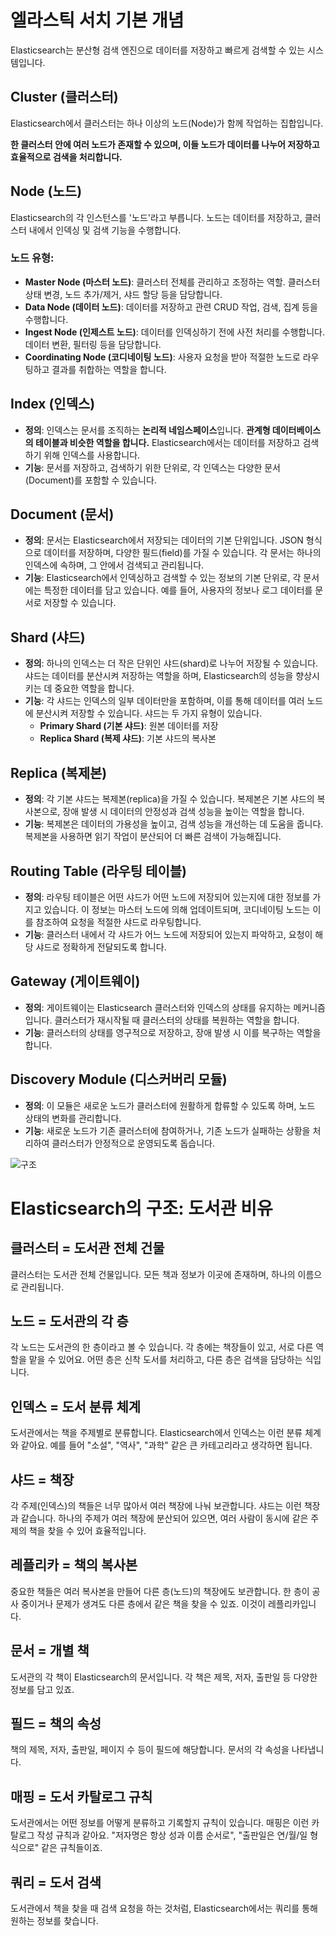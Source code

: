 # 엘라스틱 서치 기본 개념

Elasticsearch는 분산형 검색 엔진으로 데이터를 저장하고 빠르게 검색할 수 있는 시스템입니다.

## Cluster (클러스터)

Elasticsearch에서 클러스터는 하나 이상의 노드(Node)가 함께 작업하는 집합입니다.

**한 클러스터 안에 여러 노드가 존재할 수 있으며, 이들 노드가 데이터를 나누어 저장하고 효율적으로 검색을 처리합니다.**

## Node (노드)

Elasticsearch의 각 인스턴스를 '노드'라고 부릅니다. 노드는 데이터를 저장하고, 클러스터 내에서 인덱싱 및 검색 기능을 수행합니다.

### 노드 유형:

- **Master Node (마스터 노드)**: 클러스터 전체를 관리하고 조정하는 역할. 클러스터 상태 변경, 노드 추가/제거, 샤드 할당 등을 담당합니다.
- **Data Node (데이터 노드)**: 데이터를 저장하고 관련 CRUD 작업, 검색, 집계 등을 수행합니다.
- **Ingest Node (인제스트 노드)**: 데이터를 인덱싱하기 전에 사전 처리를 수행합니다. 데이터 변환, 필터링 등을 담당합니다.
- **Coordinating Node (코디네이팅 노드)**: 사용자 요청을 받아 적절한 노드로 라우팅하고 결과를 취합하는 역할을 합니다.

## Index (인덱스)

- **정의**: 인덱스는 문서를 조직하는 **논리적 네임스페이스**입니다. **관계형 데이터베이스의 테이블과 비슷한 역할을 합니다.** Elasticsearch에서는 데이터를 저장하고 검색하기 위해 인덱스를 사용합니다.
- **기능**: 문서를 저장하고, 검색하기 위한 단위로, 각 인덱스는 다양한 문서(Document)를 포함할 수 있습니다.

## Document (문서)

- **정의**: 문서는 Elasticsearch에서 저장되는 데이터의 기본 단위입니다. JSON 형식으로 데이터를 저장하며, 다양한 필드(field)를 가질 수 있습니다. 각 문서는 하나의 인덱스에 속하며, 그 안에서 검색되고 관리됩니다.
- **기능**: Elasticsearch에서 인덱싱하고 검색할 수 있는 정보의 기본 단위로, 각 문서에는 특정한 데이터를 담고 있습니다. 예를 들어, 사용자의 정보나 로그 데이터를 문서로 저장할 수 있습니다.

## Shard (샤드)

- **정의**: 하나의 인덱스는 더 작은 단위인 샤드(shard)로 나누어 저장될 수 있습니다. 샤드는 데이터를 분산시켜 저장하는 역할을 하며, Elasticsearch의 성능을 향상시키는 데 중요한 역할을 합니다.
- **기능**: 각 샤드는 인덱스의 일부 데이터만을 포함하며, 이를 통해 데이터를 여러 노드에 분산시켜 저장할 수 있습니다. 샤드는 두 가지 유형이 있습니다.
  - **Primary Shard (기본 샤드)**: 원본 데이터를 저장
  - **Replica Shard (복제 샤드)**: 기본 샤드의 복사본

## Replica (복제본)

- **정의**: 각 기본 샤드는 복제본(replica)을 가질 수 있습니다. 복제본은 기본 샤드의 복사본으로, 장애 발생 시 데이터의 안정성과 검색 성능을 높이는 역할을 합니다.
- **기능**: 복제본은 데이터의 가용성을 높이고, 검색 성능을 개선하는 데 도움을 줍니다. 복제본을 사용하면 읽기 작업이 분산되어 더 빠른 검색이 가능해집니다.

## Routing Table (라우팅 테이블)

- **정의**: 라우팅 테이블은 어떤 샤드가 어떤 노드에 저장되어 있는지에 대한 정보를 가지고 있습니다. 이 정보는 마스터 노드에 의해 업데이트되며, 코디네이팅 노드는 이를 참조하여 요청을 적절한 샤드로 라우팅합니다.
- **기능**: 클러스터 내에서 각 샤드가 어느 노드에 저장되어 있는지 파악하고, 요청이 해당 샤드로 정확하게 전달되도록 합니다.

## Gateway (게이트웨이)

- **정의**: 게이트웨이는 Elasticsearch 클러스터와 인덱스의 상태를 유지하는 메커니즘입니다. 클러스터가 재시작될 때 클러스터의 상태를 복원하는 역할을 합니다.
- **기능**: 클러스터의 상태를 영구적으로 저장하고, 장애 발생 시 이를 복구하는 역할을 합니다.

## Discovery Module (디스커버리 모듈)

- **정의**: 이 모듈은 새로운 노드가 클러스터에 원활하게 합류할 수 있도록 하며, 노드 상태의 변화를 관리합니다.
- **기능**: 새로운 노드가 기존 클러스터에 참여하거나, 기존 노드가 실패하는 상황을 처리하여 클러스터가 안정적으로 운영되도록 돕습니다.

![구조](https://file.notion.so/f/f/87d240b6-b6a0-4d94-b759-5a1349dc8070/561e3b2c-e074-4f99-918c-5291aa395e23/%E1%84%89%E1%85%B3%E1%84%8F%E1%85%B3%E1%84%85%E1%85%B5%E1%86%AB%E1%84%89%E1%85%A3%E1%86%BA_2025-04-14_%E1%84%8B%E1%85%A9%E1%84%92%E1%85%AE_1.13.27.png?table=block&id=1d5d933d-39cc-8043-9442-d49df3208cfd&spaceId=87d240b6-b6a0-4d94-b759-5a1349dc8070&expirationTimestamp=1745416800000&signature=hTLr--EqyH1_P2rsI_Xhzwvjdi3LEE39WWGdGB_tQYI&downloadName=%E1%84%89%E1%85%B3%E1%84%8F%E1%85%B3%E1%84%85%E1%85%B5%E1%86%AB%E1%84%89%E1%85%A3%E1%86%BA+2025-04-14+%E1%84%8B%E1%85%A9%E1%84%92%E1%85%AE+1.13.27.png)

# Elasticsearch의 구조: 도서관 비유

## 클러스터 = 도서관 전체 건물
클러스터는 도서관 전체 건물입니다. 모든 책과 정보가 이곳에 존재하며, 하나의 이름으로 관리됩니다.

## 노드 = 도서관의 각 층
각 노드는 도서관의 한 층이라고 볼 수 있습니다. 각 층에는 책장들이 있고, 서로 다른 역할을 맡을 수 있어요. 어떤 층은 신착 도서를 처리하고, 다른 층은 검색을 담당하는 식입니다.

## 인덱스 = 도서 분류 체계
도서관에서는 책을 주제별로 분류합니다. Elasticsearch에서 인덱스는 이런 분류 체계와 같아요. 예를 들어 "소설", "역사", "과학" 같은 큰 카테고리라고 생각하면 됩니다.

## 샤드 = 책장
각 주제(인덱스)의 책들은 너무 많아서 여러 책장에 나눠 보관합니다. 샤드는 이런 책장과 같습니다. 하나의 주제가 여러 책장에 분산되어 있으면, 여러 사람이 동시에 같은 주제의 책을 찾을 수 있어 효율적입니다.

## 레플리카 = 책의 복사본
중요한 책들은 여러 복사본을 만들어 다른 층(노드)의 책장에도 보관합니다. 한 층이 공사 중이거나 문제가 생겨도 다른 층에서 같은 책을 찾을 수 있죠. 이것이 레플리카입니다.

## 문서 = 개별 책
도서관의 각 책이 Elasticsearch의 문서입니다. 각 책은 제목, 저자, 출판일 등 다양한 정보를 담고 있죠.

## 필드 = 책의 속성
책의 제목, 저자, 출판일, 페이지 수 등이 필드에 해당합니다. 문서의 각 속성을 나타냅니다.

## 매핑 = 도서 카탈로그 규칙
도서관에서는 어떤 정보를 어떻게 분류하고 기록할지 규칙이 있습니다. 매핑은 이런 카탈로그 작성 규칙과 같아요. "저자명은 항상 성과 이름 순서로", "출판일은 연/월/일 형식으로" 같은 규칙들이죠.

## 쿼리 = 도서 검색
도서관에서 책을 찾을 때 검색 요청을 하는 것처럼, Elasticsearch에서는 쿼리를 통해 원하는 정보를 찾습니다.